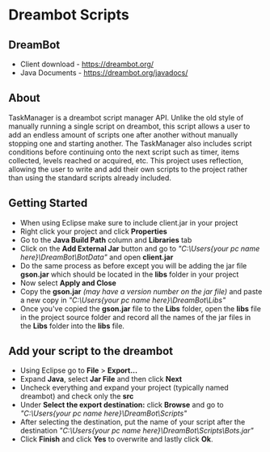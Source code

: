 # Dreambot Scripts

## DreamBot
- Client download - https://dreambot.org/
- Java Documents - https://dreambot.org/javadocs/

## About
TaskManager is a dreambot script manager API. Unlike the old style of manually running a single script on dreambot, this script allows a user to add an endless amount of scripts one after another without manually stopping one and starting another. The TaskManager also includes script conditions before continuing onto the next script such as timer, items collected, levels reached or acquired, etc. This project uses reflection, allowing the user to write and add their own scripts to the project rather than using the standard scripts already included.

## Getting Started
- When using Eclipse make sure to include client.jar in your project
- Right click your project and click **Properties**
- Go to the **Java Build Path** column and **Libraries** tab
- Click on the **Add External Jar** button and go to *"C:\Users\{your pc name here}\DreamBot\BotData"* and open **client.jar**
- Do the same process as before except you will be adding the jar file **gson.jar** which should be located in the **libs** folder in your project
- Now select **Apply and Close**
- Copy the **gson.jar** *(may have a version number on the jar file)* and paste a new copy in *"C:\Users\{your pc name here}\DreamBot\Libs"*
- Once you've copied the **gson.jar** file to the **Libs** folder, open the **libs** file in the project source folder and record all the names of the jar files in the **Libs** folder into the **libs** file.

## Add your script to the dreambot
- Using Eclipse go to **File** > **Export...**
- Expand **Java**, select **Jar File** and then click **Next**
- Uncheck everything and expand your project (typically named dreambot) and check only the **src**
- Under **Select the export destination:** click **Browse** and go to *"C:\Users\{your pc name here}\DreamBot\Scripts"*
- After selecting the destination, put the name of your script after the destination *"C:\Users\{your pc name here}\DreamBot\Scripts\Bots.jar"*
- Click **Finish** and click **Yes** to overwrite and lastly click **Ok**.
